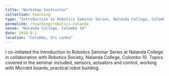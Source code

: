 ```yaml
---
title: "Workshop Instructor"
collection: teaching
type: "Introduction to Robotics Seminar Series, Nalanda College, Colombo 10"
permalink: /teaching/robotics-nalanda
venue: "Nalanda College, Colombo 10"
date: 2018-8-1
location: "Colombo, Sri Lanka"
---
```


I co-initiated the Introduction to Robotics Seminar Series at Nalanda College in collaboration with Robotics Society, Nalanda College, Colombo 10. Topics covered in the seminar included, sensors, actuators and control, working with Microbit boards, practical robot building.
